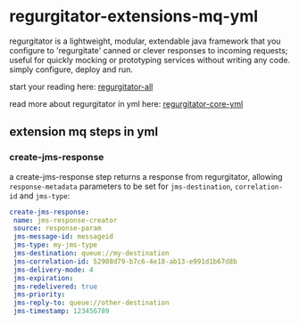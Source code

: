 # regurgitator-extensions-mq-yml

regurgitator is a lightweight, modular, extendable java framework that you configure to 'regurgitate' canned or clever responses to incoming requests; useful for quickly mocking or prototyping services without writing any code. simply configure, deploy and run.

start your reading here: [regurgitator-all](http://github.com/talmeym/regurgitator-all#regurgitator)

read more about regurgitator in yml here: [regurgitator-core-yml](http://github.com/talmeym/regurgitator-core-yml#yml-configuration-of-regurgitator)

## extension mq steps in yml

### create-jms-response

a create-jms-response step returns a response from regurgitator, allowing ``response-metadata`` parameters to be set for ``jms-destination``, ``correlation-id`` and ``jms-type``:

```yml
create-jms-response:
 name: jms-response-creator
 source: response-param
 jms-message-id: messageid
 jms-type: my-jms-type
 jms-destination: queue://my-destination
 jms-correlation-id: 52908d79-b7c6-4e18-ab13-e991d1b67d8b
 jms-delivery-mode: 4
 jms-expiration:
 jms-redelivered: true
 jms-priority:
 jms-reply-to: queue://other-destination
 jms-timestamp: 123456789
```
